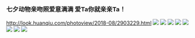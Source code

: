 ### 七夕动物亲吻照爱意满满 爱Ta你就亲亲Ta！
http://look.huanqiu.com/photoview/2018-08/2903229.html
![](http://himg2.huanqiu.com/attachment2010/2018/0817/08/14/20180817081406600.jpg)
![](http://himg2.huanqiu.com/attachment2010/2018/0817/08/14/20180817081403917.jpg)
![](http://himg2.huanqiu.com/attachment2010/2018/0817/08/14/20180817081403662.jpg)
![](http://himg2.huanqiu.com/attachment2010/2018/0817/08/14/20180817081405722.jpg)
![](http://himg2.huanqiu.com/attachment2010/2018/0817/08/14/20180817081403914.jpg)
![](http://himg2.huanqiu.com/attachment2010/2018/0817/08/14/20180817081402537.jpg)
![](http://himg2.huanqiu.com/attachment2010/2018/0817/08/14/20180817081405673.jpg)
![](http://himg2.huanqiu.com/attachment2010/2018/0817/08/14/20180817081406347.jpg)